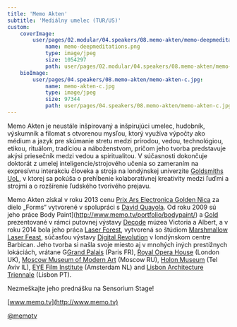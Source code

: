 ```yaml
---
title: 'Memo Akten'
subtitle: 'Mediálny umelec (TUR/US)'
custom:
    coverImage:
        user/pages/02.modular/04.speakers/08.memo-akten/memo-deepmeditations.png:
            name: memo-deepmeditations.png
            type: image/jpeg
            size: 1054297
            path: user/pages/02.modular/04.speakers/08.memo-akten/memo-deepmeditations.png
    bioImage:
        user/pages/04.speakers/08.memo-akten/memo-akten-c.jpg:
            name: memo-akten-c.jpg
            type: image/jpeg
            size: 97344
            path: user/pages/04.speakers/08.memo-akten/memo-akten-c.jpg
---
```


Memo Akten je neustále inšpirovaný a inšpirujúci umelec, hudobník, výskumník a filomat s otvorenou mysľou, ktorý využíva výpočty ako médium a jazyk pre skúmanie stretu medzi prírodou, vedou, technológiou, etikou, rituálom, tradíciou a náboženstvom, pričom jeho tvorba predstavuje akýsi priesečník medzi vedou a spiritualitou. V súčasnosti dokončuje doktorát z umelej inteligencie/strojového učenia so zameraním na expresívnu interakciu človeka a stroja na londýnskej univerzite [Goldsmiths UoL](https://www.gold.ac.uk/), v ktorej sa pokúša o prehĺbenie kolaboratívnej kreativity medzi ľuďmi a strojmi a o rozšírenie ľudského tvorivého prejavu. 

Memo Akten získal v roku 2013 cenu  [Prix Ars Electronica Golden Nica](http://prix2013.aec.at/prixwinner/9728/)  za dielo „Forms“ vytvorené v spolupráci s [David Quayola](https://quayola.com/). Od roku 2009 sú jeho práce Body Paint](http://www.memo.tv/portfolio/bodypaint/) a [Gold](http://www.memo.tv/portfolio/gold/) prezentované v rámci putovnej výstavy [Decode](http://www.vam.ac.uk/content/videos/d/video-decode-digital-design-sensations/)  múzea Victoria a Albert, a v roku 2014 bola jeho práca [Laser Forest](http://www.memo.tv/portfolio/laser-forest/), vytvorená so štúdiom [Marshmallow Laser Feast](https://www.marshmallowlaserfeast.com/), súčasťou výstavy [Digital Revolution](https://www.barbican.org.uk/hire/exhibition-hire-bie/past-bie-exhibitions/digital-revolution) v londýnskom centre Barbican. Jeho tvorba si našla svoje miesto aj v mnohých iných prestížnych lokáciách, vrátane G[Grand Palais](https://www.grandpalais.fr/en) (Paris FR), [Royal Opera House](https://www.roh.org.uk/) (London UK), [Moscow Museum of Modern Art](http://www.mmoma.ru/en/) (Moscow RU), [Holon Museum](http://www.dmh.org.il/) (Tel Aviv IL), [EYE Film Institute](https://www.eyefilm.nl/en) (Amsterdam NL) and [Lisbon Architecture Triennale](https://www.trienaldelisboa.com/) (Lisbon PT).


Nezmeškajte jeho prednášku na Sensorium Stage!

[www.memo.tv](http://www.memo.tv)

[@memotv](https://twitter.com/memotv)

